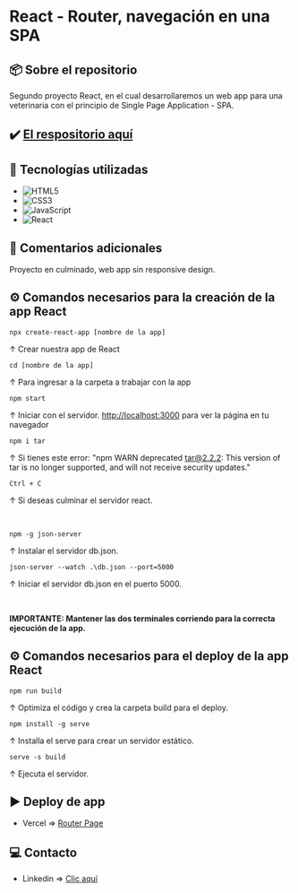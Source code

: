 # React - Router, navegación en una SPA

## 📦 Sobre el repositorio
Segundo proyecto React, en el cual desarrollaremos un web app para una veterinaria con el principio de Single Page Application - SPA.

## ✔️ [El respositorio aquí](https://github.com/K3yJey/router.git)


## 🔧 Tecnologías utilizadas
* ![HTML5](https://img.shields.io/badge/html5-%23E34F26.svg?style=for-the-badge&logo=html5&logoColor=white)
* ![CSS3](https://img.shields.io/badge/css3-%231572B6.svg?style=for-the-badge&logo=css3&logoColor=white)
* ![JavaScript](https://img.shields.io/badge/javascript-%23323330.svg?style=for-the-badge&logo=javascript&logoColor=%23F7DF1E)
* ![React](https://img.shields.io/badge/React-100000?style=for-the-badge&logo=React&logoColor=00dafc&labelColor=222222&color=222222)

## 📌 Comentarios adicionales
Proyecto en culminado, web app sin responsive design.

## ⚙️ Comandos necesarios para la creación de la app React
```console
npx create-react-app [nombre de la app]
```
↑ Crear nuestra app de React

```console
cd [nombre de la app]
```
↑ Para ingresar a la carpeta a trabajar con la app

```console
npm start
```
↑ Iniciar con el servidor. [http://localhost:3000](http://localhost:3000) para ver la página en tu navegador

```console
npm i tar
```
↑ Si tienes este error: "npm WARN deprecated tar@2.2.2: This version of tar is no longer supported, and will not receive security updates."

```console
Ctrl + C
```
↑ Si deseas culminar el servidor react.

<br/>

```console
npm -g json-server
```
↑ Instalar el servidor db.json.

```console
json-server --watch .\db.json --port=5000
```
↑ Iniciar el servidor db.json en el puerto 5000.

<br/>

**IMPORTANTE: Mantener las dos terminales corriendo para la correcta ejecución de la app.**
## ⚙️ Comandos necesarios para el deploy de la app React

```console
npm run build
```
↑ Optimiza el código y crea la carpeta build para el deploy.

```console
npm install -g serve
```
↑ Installa el serve para crear un servidor estático.

```console
serve -s build
```
↑ Ejecuta el servidor.

## ▶️ Deploy de app
* Vercel => [Router Page](https://router-k3yjey.vercel.app/)

## 💻 Contacto
* Linkedin => [Clic aquí](https://www.linkedin.com/in/k3yjey-dev/)